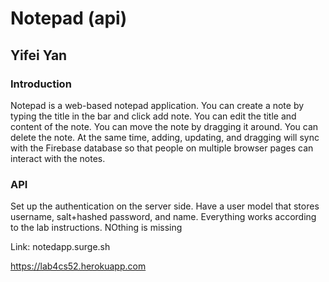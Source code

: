 # Notepad (api)
## Yifei Yan

### Introduction

Notepad is a web-based notepad application. You can create a note by typing the title in the bar and click add note. You can edit the title and content of the note. You can move the note by dragging it around. You can delete the note. At the same time, adding, updating, and dragging will sync with the Firebase database so that people on multiple browser pages can interact with the notes.

### API

Set up the authentication on the server side. Have a user model that stores username, salt+hashed password, and name. Everything works according to the lab instructions. NOthing is missing


Link: notedapp.surge.sh


https://lab4cs52.herokuapp.com




